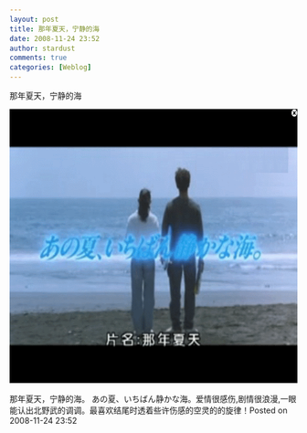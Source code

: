 ```yaml
---
layout: post
title: 那年夏天，宁静的海
date: 2008-11-24 23:52
author: stardust
comments: true
categories: [Weblog]
---
```

那年夏天，宁静的海

<a href="/wp-content/uploads/2008/11/summer-785179.png"><img class="alignnone size-full wp-image-561" src="/wp-content/uploads/2008/11/summer-785179.png" alt="summer-785179" width="640" height="480" /></a>

<section class="post-content">那年夏天，宁静的海。 あの夏、いちばん静かな海。爱情很感伤,剧情很浪漫,一眼能认出北野武的调调。最喜欢结尾时透着些许伤感的空灵的的旋律！Posted on 2008-11-24 23:52

</section><footer class="post-meta"></footer>&nbsp;
